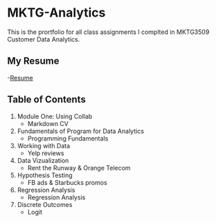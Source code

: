 # MKTG-Analytics
This is the prortfolio for all class assignments I complted in MKTG3509 Customer Data Analytics.

## My Resume
-[Resume](https://colab.research.google.com/drive/183gKXoDFl493jd_Ev36E21RO1CU4wGw3)

## Table of Contents
1. Module One: Using Collab
   - Markdown CV
2. Fundamentals of Program for Data Analytics
   - Programming Fundamentals
3. Working with Data
   - Yelp reviews
4. Data Vizualization
   - Rent the Runway & Orange Telecom
5. Hypothesis Testing
   - FB ads & Starbucks promos
6. Regression Analysis
   - Regression Analysis
7. Discrete Outcomes
   - Logit
